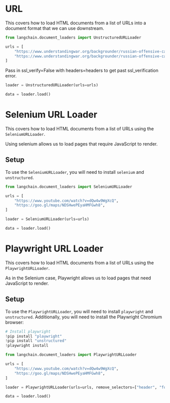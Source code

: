 # URL

This covers how to load HTML documents from a list of URLs into a document format that we can use downstream.


```python
from langchain.document_loaders import UnstructuredURLLoader
```


```python
urls = [
    "https://www.understandingwar.org/backgrounder/russian-offensive-campaign-assessment-february-8-2023",
    "https://www.understandingwar.org/backgrounder/russian-offensive-campaign-assessment-february-9-2023",
]
```

Pass in ssl_verify=False with headers=headers to get past ssl_verification error.


```python
loader = UnstructuredURLLoader(urls=urls)
```


```python
data = loader.load()
```

# Selenium URL Loader

This covers how to load HTML documents from a list of URLs using the `SeleniumURLLoader`.

Using selenium allows us to load pages that require JavaScript to render.

## Setup

To use the `SeleniumURLLoader`, you will need to install `selenium` and `unstructured`.



```python
from langchain.document_loaders import SeleniumURLLoader
```


```python
urls = [
    "https://www.youtube.com/watch?v=dQw4w9WgXcQ",
    "https://goo.gl/maps/NDSHwePEyaHMFGwh8",
]
```


```python
loader = SeleniumURLLoader(urls=urls)
```


```python
data = loader.load()
```

# Playwright URL Loader

This covers how to load HTML documents from a list of URLs using the `PlaywrightURLLoader`.

As in the Selenium case, Playwright allows us to load pages that need JavaScript to render.

## Setup

To use the `PlaywrightURLLoader`, you will need to install `playwright` and `unstructured`. Additionally, you will need to install the Playwright Chromium browser:


```python
# Install playwright
!pip install "playwright"
!pip install "unstructured"
!playwright install
```


```python
from langchain.document_loaders import PlaywrightURLLoader
```


```python
urls = [
    "https://www.youtube.com/watch?v=dQw4w9WgXcQ",
    "https://goo.gl/maps/NDSHwePEyaHMFGwh8",
]
```


```python
loader = PlaywrightURLLoader(urls=urls, remove_selectors=["header", "footer"])
```


```python
data = loader.load()
```
